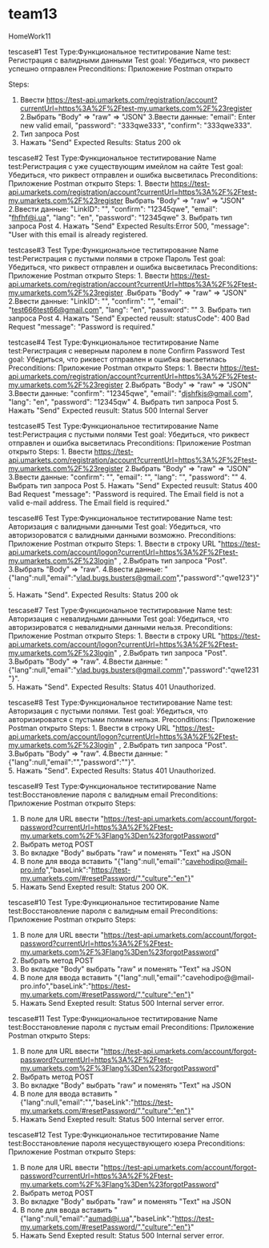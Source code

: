# team13
HomeWork11


tescase#1
Test Type:Функциональное теститирование
Name test: Регистрация с валидными данными 
Test goal: Убедиться, что риквест успешно отправлен
Preconditions: Приложение Postman открыто

Steps:
1. Ввести https://test-api.umarkets.com/registration/account?currentUrl=https%3A%2F%2Ftest-my.umarkets.com%2F%23register
2.Выбрать "Body" => "raw" => "JSON"
3.Ввести данные: "email": Enter new valid email, "password": "333qwe333", "confirm": "333qwe333". 
4. Тип запроса Post 
5. Нажать "Send"
Expected Results: Status 200 ok

tescase#2
Test Type:Функциональное теститирование
Name test:Регистрация с уже существующим имейлом на сайте
Test goal: Убедиться, что риквест отправлен и ошибка высветилась
Preconditions: Приложение Postman открыто
Steps: 1. Ввести https://test-api.umarkets.com/registration/account?currentUrl=https%3A%2F%2Ftest-my.umarkets.com%2F%23register
Выбрать "Body" => "raw" => "JSON"
2.Ввести данные:
"LinkID": "",
"confirm": "12345qwe",
"email": "fhfhf@i.ua",
"lang": "en",
"password": "12345qwe"
3. Выбрать тип запроса Post
4. Нажать "Send"
Expected Results:Error 500, "message": "User with this email is already registered.

testcase#3
Test Type:Функциональное теститирование
Name test:Регистрация с пустыми полями в строке Пароль
Test goal: Убедиться, что риквест отправлен и ошибка высветилась
Preconditions: Приложение Postman открыто
Steps: 1. Ввести https://test-api.umarkets.com/registration/account?currentUrl=https%3A%2F%2Ftest-my.umarkets.com%2F%23register
.Выбрать "Body" => "raw" => "JSON"
2.Ввести данные:
"LinkID": "",
"confirm": "",
"email": "test666test66@gmail.com",
"lang": "en",
"password": ""
3. Выбрать тип запроса Post
4. Нажать "Send"
Expected reusult: statusCode": 400 Bad Request "message": "Password is required."

testcase#4
Test Type:Функциональное теститирование
Name test:Регистрация с неверным паролем в поле Confirm Password
Test goal: Убедиться, что риквест отправлен и ошибка высветилась
Preconditions: Приложение Postman открыто
Steps: 1. Ввести https://test-api.umarkets.com/registration/account?currentUrl=https%3A%2F%2Ftest-my.umarkets.com%2F%23register
2.Выбрать "Body" => "raw" => "JSON"
3.Ввести данные:
"confirm": "12345qwe",
"email": "djshfkjs@gmail.com",
"lang": "en",
"password": "12345qw"
4. Выбрать тип запроса Post
5. Нажать "Send"
Expected reusult: Status 500 Internal Server

testcase#5 
Test Type:Функциональное теститирование
Name test:Регистрация с пустыми полями
Test goal: Убедиться, что риквест отправлен и ошибка высветилась
Preconditions: Приложение Postman открыто
Steps: 1. Ввести https://test-api.umarkets.com/registration/account?currentUrl=https%3A%2F%2Ftest-my.umarkets.com%2F%23register
2.Выбрать "Body" => "raw" => "JSON"
3.Ввести данные:
	"confirm": "",
"email": "",
"lang": "",
"password": ""
4. Выбрать тип запроса Post
5. Нажать "Send"
Expected reusult: Status 400 Bad Request "message": "Password is required. The Email field is not a valid e-mail address. The Email field is required."

tescase#6
Test Type:Функциональное теститирование
Name test: Авторизация с валидными данными 
Test goal: Убедиться, что авторизороватся с валидными данными возможно.
Preconditions: Приложение Postman открыто
Steps: 1. Ввести в строку URL "https://test-api.umarkets.com/account/logon?currentUrl=https%3A%2F%2Ftest-my.umarkets.com%2F%23login" ,
2.Выбрать тип запроса "Post". 
3.Выбрать "Body" => "raw". 
4.Ввести данные: "{"lang":null,"email":"vlad.bugs.busters@gmail.com","password":"qwe123"}".  
5. Нажать "Send".
Expected Results: Status 200 ok

tescase#7
Test Type:Функциональное теститирование
Name test: Авторизация с невалидными данными 
Test goal: Убедиться, что авторизироватся с невалидными данными нельзя.
Preconditions: Приложение Postman открыто
Steps: 1. Ввести в строку URL "https://test-api.umarkets.com/account/logon?currentUrl=https%3A%2F%2Ftest-my.umarkets.com%2F%23login" ,
2.Выбрать тип запроса "Post". 
3.Выбрать "Body" => "raw". 
4.Ввести данные: "{"lang":null,"email":"vlad.bugs.busters@gmail.comm","password":"qwe1231"}".  
5. Нажать "Send".
Expected Results: Status 401 Unauthorized.

tescase#8
Test Type:Функциональное теститирование
Name test: Авторизация с пустыми полями. 
Test goal: Убедиться, что авторизироватся с пустыми полями нельзя.
Preconditions: Приложение Postman открыто
Steps: 1. Ввести в строку URL "https://test-api.umarkets.com/account/logon?currentUrl=https%3A%2F%2Ftest-my.umarkets.com%2F%23login" ,
2.Выбрать тип запроса "Post". 
3.Выбрать "Body" => "raw". 
4.Ввести данные: "{"lang":null,"email":"","password":""}".  
5. Нажать "Send".
Expected Results: Status 401 Unauthorized.

tescase#9
Test Type:Функциональное теститирование
Name test:Восстановление пароля с валидным email
Preconditions: Приложение Postman открыто
Steps:
1. В поле для URL ввести "https://test-api.umarkets.com/account/forgot-password?currentUrl=https%3A%2F%2Ftest-my.umarkets.com%2F%3Flang%3Den%23forgotPassword" 
2. Выбрать метод POST
3. Во вкладке "Body" выбрать "raw" и поменять "Text" на JSON 
4. В поле для ввода вставить "{"lang":null,"email":"cavehodipo@mail-pro.info","baseLink":"https://test-my.umarkets.com/#resetPassword/","culture":"en"}"
5. Нажать Send
Exepted result: Status 200 OK.

tescase#10
Test Type:Функциональное теститирование
Name test:Восстановление пароля с валидным email
Preconditions: Приложение Postman открыто
Steps:
1. В поле для URL ввести "https://test-api.umarkets.com/account/forgot-password?currentUrl=https%3A%2F%2Ftest-my.umarkets.com%2F%3Flang%3Den%23forgotPassword" 
2. Выбрать метод POST
3. Во вкладке "Body" выбрать "raw" и поменять "Text" на JSON 
4. В поле для ввода вставить "{"lang":null,"email":"cavehodipo@@mail-pro.info","baseLink":"https://test-my.umarkets.com/#resetPassword/","culture":"en"}"
5. Нажать Send
Exepted result: Status 500 Internal server error.

tescase#11
Test Type:Функциональное теститирование
Name test:Восстановление пароля с пустым email
Preconditions: Приложение Postman открыто
Steps:
1. В поле для URL ввести "https://test-api.umarkets.com/account/forgot-password?currentUrl=https%3A%2F%2Ftest-my.umarkets.com%2F%3Flang%3Den%23forgotPassword" 
2. Выбрать метод POST
3. Во вкладке "Body" выбрать "raw" и поменять "Text" на JSON 
4. В поле для ввода вставить "{"lang":null,"email":"","baseLink":"https://test-my.umarkets.com/#resetPassword/","culture":"en"}"
5. Нажать Send
Exepted result: Status 500 Internal server error.

tescase#12
Test Type:Функциональное теститирование
Name test:Восстановление пароля несуществующего юзера
Preconditions: Приложение Postman открыто
Steps:
1. В поле для URL ввести "https://test-api.umarkets.com/account/forgot-password?currentUrl=https%3A%2F%2Ftest-my.umarkets.com%2F%3Flang%3Den%23forgotPassword" 
2. Выбрать метод POST
3. Во вкладке "Body" выбрать "raw" и поменять "Text" на JSON 
4. В поле для ввода вставить "{"lang":null,"email":"aumad@i.ua","baseLink":"https://test-my.umarkets.com/#resetPassword/","culture":"en"}"
5. Нажать Send
Exepted result: Status 500 Internal server error.
